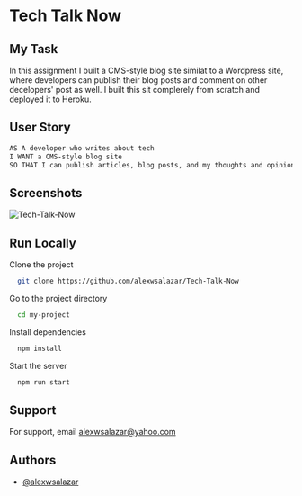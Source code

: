 # Tech Talk Now

## My Task

In this assignment I built a CMS-style blog site similat to a Wordpress site, where developers can publish their blog posts and comment on other decelopers' post as well. I built this sit complerely from scratch and deployed it to Heroku.

## User Story

```md
AS A developer who writes about tech
I WANT a CMS-style blog site
SO THAT I can publish articles, blog posts, and my thoughts and opinions
```


## Screenshots

![Tech-Talk-Now]()

## Run Locally

Clone the project

```bash
  git clone https://github.com/alexwsalazar/Tech-Talk-Now
```

Go to the project directory

```bash
  cd my-project
```

Install dependencies

```bash
  npm install
```

Start the server

```bash
  npm run start
```


## Support

For support, email alexwsalazar@yahoo.com 


## Authors

- [@alexwsalazar](https://www.github.com/alexwsalazar)